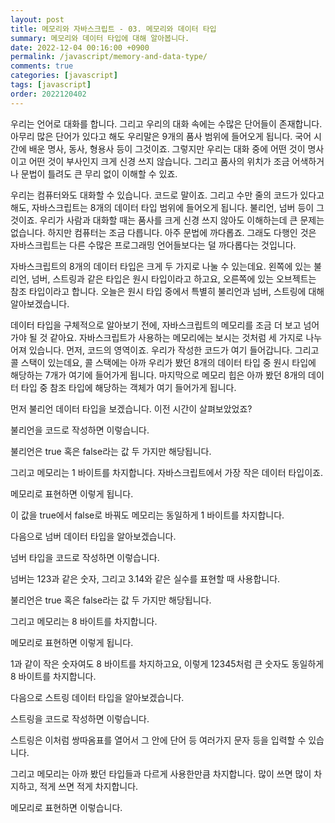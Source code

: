 ```yaml
---
layout: post
title: 메모리와 자바스크립트 - 03. 메모리와 데이터 타입
summary: 메모리와 데이터 타입에 대해 알아봅니다.
date: 2022-12-04 00:16:00 +0900
permalink: /javascript/memory-and-data-type/
comments: true
categories: [javascript]
tags: [javascript]
order: 2022120402
---
```


우리는 언어로 대화를 합니다. 그리고 우리의 대화 속에는 수많은 단어들이 존재합니다. 아무리 많은 단어가 있다고 해도 우리말은 9개의 품사 범위에 들어오게 됩니다. 국어 시간에 배운 명사, 동사, 형용사 등이 그것이죠. 그렇지만 우리는 대화 중에 어떤 것이 명사이고 어떤 것이 부사인지 크게 신경 쓰지 않습니다. 그리고 품사의 위치가 조금 어색하거나 문법이 틀려도 큰 무리 없이 이해할 수 있죠.

우리는 컴퓨터와도 대화할 수 있습니다. 코드로 말이죠. 그리고 수만 줄의 코드가 있다고 해도, 자바스크립트는 8개의 데이터 타입 범위에 들어오게 됩니다. 불리언, 넘버 등이 그것이죠. 우리가 사람과 대화할 때는 품사를 크게 신경 쓰지 않아도 이해하는데 큰 문제는 없습니다. 하지만 컴퓨터는 조금 다릅니다. 아주 문법에 까다롭죠. 그래도 다행인 것은 자바스크립트는 다른 수많은 프로그래밍 언어들보다는 덜 까다롭다는 것입니다.

자바스크립트의 8개의 데이터 타입은 크게 두 가지로 나눌 수 있는데요. 왼쪽에 있는 불리언, 넘버, 스트링과 같은 타입은 원시 타입이라고 하고요, 오른쪽에 있는 오브젝트는 참조 타입이라고 합니다. 오늘은 원시 타입 중에서 특별히 불리언과 넘버, 스트링에 대해 알아보겠습니다.

데이터 타입을 구체적으로 알아보기 전에, 자바스크립트의 메모리를 조금 더 보고 넘어가야 될 것 같아요. 자바스크립트가 사용하는 메모리에는 보시는 것처럼 세 가지로 나누어져 있습니다. 먼저, 코드의 영역이죠. 우리가 작성한 코드가 여기 들어갑니다. 그리고 콜 스택이 있는데요, 콜 스택에는 아까 우리가 봤던 8개의 데이터 타입 중 원시 타입에 해당하는 7개가 여기에 들어가게 됩니다. 마지막으로 메모리 힙은 아까 봤던 8개의 데이터 타입 중 참조 타입에 해당하는 객체가 여기 들어가게 됩니다.

먼저 불리언 데이터 타입을 보겠습니다. 이전 시간이 살펴보았었죠?

불리언을 코드로 작성하면 이렇습니다.

불리언은 true 혹은 false라는 값 두 가지만 해당됩니다.

그리고 메모리는 1 바이트를 차지합니다. 자바스크립트에서 가장 작은 데이터 타입이죠.

메모리로 표현하면 이렇게 됩니다.

이 값을 true에서 false로 바꿔도 메모리는 동일하게 1 바이트를 차지합니다.

다음으로 넘버 데이터 타입을 알아보겠습니다.

넘버 타입을 코드로 작성하면 이렇습니다.

넘버는 123과 같은 숫자, 그리고 3.14와 같은 실수를 표현할 때 사용합니다.

불리언은 true 혹은 false라는 값 두 가지만 해당됩니다.

그리고 메모리는 8 바이트를 차지합니다.

메모리로 표현하면 이렇게 됩니다.

1과 같이 작은 숫자여도 8 바이트를 차지하고요, 이렇게 12345처럼 큰 숫자도 동일하게 8 바이트를 차지합니다.

다음으로 스트링 데이터 타입을 알아보겠습니다.

스트링을 코드로 작성하면 이렇습니다.

스트링은 이처럼 쌍따옴표를 열어서 그 안에 단어 등 여러가지 문자 등을 입력할 수 있습니다.

그리고 메모리는 아까 봤던 타입들과 다르게 사용한만큼 차지합니다. 많이 쓰면 많이 차지하고, 적게 쓰면 적게 차지합니다.

메모리로 표현하면 이렇습니다.
